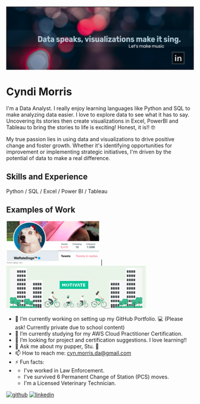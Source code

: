 
[LinkedIn]: https://www.linkedin.com/in/cyndimorris/
[![LinkedIn](https://github.com/CyndiMorris/assets/blob/main/ProfileBanner.png)][LinkedIn]  
# Cyndi Morris  
I'm a Data Analyst. I really enjoy learning languages like Python and SQL to make analyzing data easier. I love to explore data to see what it has to say. Uncovering its stories then create visualizations in Excel, PowerBI and Tableau to bring the stories to life is exciting! Honest, it is!! 🤓  

My true passion lies in using data and visualizations to drive positive change and foster growth. Whether it's identifying opportunities for improvement or implementing strategic initiatives, I'm driven by the potential of data to make a real difference.

## Skills and Experience  
Python / SQL / Excel / Power BI / Tableau  

## Examples of Work  
[<img src="https://github.com/CyndiMorris/assets/blob/main/weratedogspic.png" alt="WeRateDogs Analytics Project" style="width:250px">](https://github.com/TrowWay/AnalyticsPortfolio/blob/main/WeRateDogs.ipynb) | 
[<img src="https://github.com/CyndiMorris/assets/blob/main/Motivate_banner_New.png" alt="Bike_Rental_Project" style="width:375px">](https://github.com/CyndiMorris/AnalyticsProjects/blob/main/MotivateBikeShare/README_BikeShare.md)


- 🔭 I’m currently working on setting up my GitHub Portfolio. 💻 (Please ask! Currently private due to school content)
- 🌱 I’m currently studying for my AWS Cloud Practitioner Certification.
- 🤔 I’m looking for project and certification suggestions. I love learning!!
- 💬 Ask me about my pupper, Stu. 🐾
- 📫 How to reach me: cyn.morris.da@gmail.com
- ⚡ Fun facts:
- * I've worked in Law Enforcement.
  * I've survived 6 Permanent Change of Station (PCS) moves.
  * I'm a Licensed Veterinary Technician.


[<img src='https://cdn.jsdelivr.net/npm/simple-icons@3.0.1/icons/github.svg' alt='github' height='40'>](https://github.com/CyndiMorris)  [<img src='https://cdn.jsdelivr.net/npm/simple-icons@3.0.1/icons/linkedin.svg' alt='linkedin' height='40'>](https://www.linkedin.com/in/cyndimorris/)  
